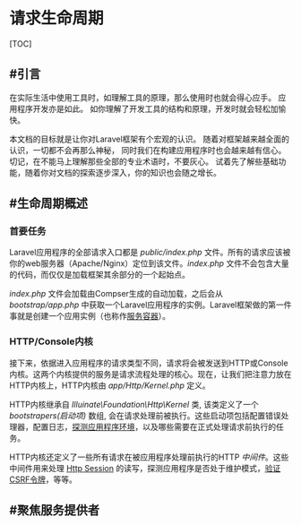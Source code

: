 # 请求生命周期

[TOC]

## #引言
在实际生活中使用工具时，如理解工具的原理，那么使用时也就会得心应手。 应用程序开发亦是如此。 如你理解了开发工具的结构和原理，开发时就会轻松加愉快。

本文档的目标就是让你对Laravel框架有个宏观的认识。 随着对框架越来越全面的认识，一切都不会再那么神秘， 同时我们在构建应用程序时也会越来越有信心。  切记，在不能马上理解那些全部的专业术语时，不要灰心。 试着先了解些基础功能，随着你对文档的探索逐步深入，你的知识也会随之增长。

## #生命周期概述

### 首要任务
Laravel应用程序的全部请求入口都是 *public/index.php* 文件。所有的请求应该被你的web服务器（Apache/Nginx）定位到该文件。*index.php* 文件不会包含大量的代码，而仅仅是加载框架其余部分的一个起始点。

*index.php* 文件会加载由Compser生成的自动加载，之后会从 *bootstrap/app.php* 中获取一个Laravel应用程序的实例。Laravel框架做的第一件事就是创建一个应用实例（也称作[服务容器](container)）。

### HTTP/Console内核
接下来，依据进入应用程序的请求类型不同，请求将会被发送到HTTP或Console内核。这两个内核提供的服务是请求流程处理的核心。现在，让我们把注意力放在HTTP内核上，HTTP内核由 *app/Http/Kernel.php* 定义。

HTTP内核继承自 *Illuinate\Foundation\Http\Kernel* 类, 该类定义了一个 *bootstrapers(启动项)* 数组, 会在请求处理前被执行。这些启动项包括配置错误处理器，配置日志，[探测应用程序环境]()，以及哪些需要在正式处理请求前执行的任务。

HTTP内核还定义了一些所有请求在被应用程序处理前执行的HTTP *中间件*。这些中间件用来处理 [Http Session]() 的读写，探测应用程序是否处于维护模式，[验证CSRF令牌]()，等等。

## #聚焦服务提供者